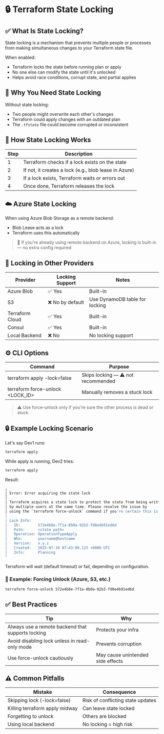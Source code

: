 # 🔒 Terraform State Locking

## ✅ What Is State Locking?
State locking is a mechanism that prevents multiple people or processes from making simultaneous changes to your Terraform state file.

When enabled:
- Terraform locks the state before running plan or apply
- No one else can modify the state until it's unlocked
- Helps avoid race conditions, corrupt state, and partial applies

## 🚫 Why You Need State Locking
Without state locking:
- Two people might overwrite each other's changes
- Terraform could apply changes with an outdated plan
- The `.tfstate` file could become corrupted or inconsistent

## 🧠 How State Locking Works
| Step | Description                                      |
|------|--------------------------------------------------|
| 1    | Terraform checks if a lock exists on the state   |
| 2    | If not, it creates a lock (e.g., blob lease in Azure) |
| 3    | If a lock exists, Terraform waits or errors out  |
| 4    | Once done, Terraform releases the lock           |

## ☁️ Azure State Locking
When using Azure Blob Storage as a remote backend:
- Blob Lease acts as a lock
- Terraform uses this automatically

> 📌 If you're already using remote backend on Azure, locking is built-in — no extra config required

## 🔐 Locking in Other Providers
| Provider         | Locking Support | Notes                          |
|------------------|----------------|--------------------------------|
| Azure Blob       | ✅ Yes          | Built-in                       |
| S3               | ❌ No by default| Use DynamoDB table for locking |
| Terraform Cloud  | ✅ Yes          | Built-in                       |
| Consul           | ✅ Yes          | Built-in                       |
| Local Backend    | ❌ No           | No locking support             |

## ⚙️ CLI Options
| Command                          | Purpose                        |
|-----------------------------------|--------------------------------|
| terraform apply -lock=false       | Skips locking — ⚠️ not recommended |
| terraform force-unlock <LOCK_ID>  | Manually removes a stuck lock  |

> ⚠️ Use force-unlock only if you're sure the other process is dead or stuck.

## 🔒 Example Locking Scenario
Let's say Dev1 runs:
```bash
terraform apply
```
While apply is running, Dev2 tries:
```bash
terraform apply
```
Result:
```bash
╷
│ Error: Error acquiring the state lock
│ 
│ Terraform acquires a state lock to protect the state from being written
│ by multiple users at the same time. Please resolve the issue by 
│ using the `terraform force-unlock` command if you're certain this is safe.
│ 
│ Lock Info:
│   ID:        572e4b8e-7f1a-8b0a-92b3-fd0e4b91ed6d
│   Path:      <state path>
│   Operation: OperationTypeApply
│   Who:       yourname@hostname
│   Version:   x.y.z
│   Created:   2025-07-19 07:43:00.123 +0000 UTC
│   Info:      Planning
╵
```
Terraform will wait (default timeout) or fail, depending on configuration.

### 🔐 Example: Forcing Unlock (Azure, S3, etc.)
```bash
terraform force-unlock 572e4b8e-7f1a-8b0a-92b3-fd0e4b91ed6d
```

## ✅ Best Practices
| Tip                                         | Why                                 |
|----------------------------------------------|-------------------------------------|
| Always use a remote backend that supports locking | Protects your infra           |
| Avoid disabling lock unless in read-only mode     | Prevents corruption              |
| Use force-unlock cautiously                       | May cause unintended side effects |

## ⚠️ Common Pitfalls
| Mistake                | Consequence                        |
|------------------------|------------------------------------|
| Skipping lock (-lock=false) | Risk of conflicting state updates |
| Killing terraform apply midway | Can leave state locked         |
| Forgetting to unlock         | Others are blocked              |
| Using local backend          | No locking = high risk          |
